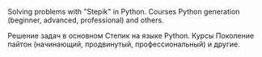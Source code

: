 Solving problems with "Stepik" in Python. Courses Python generation (beginner, advanced, professional) and others.

Решение задач в основном Степик на языке Python. Курсы Поколение пайтон (начинающий, продвинутый, профессиональный) и другие.

